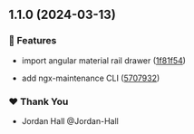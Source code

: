 ## 1.1.0 (2024-03-13)


### 🚀 Features

- import angular material rail drawer ([1f81f54](https://github.com/danielglejzner/ngx-maintenance/commit/1f81f54))

- add ngx-maintenance CLI ([5707932](https://github.com/danielglejzner/ngx-maintenance/commit/5707932))


### ❤️  Thank You

- Jordan Hall @Jordan-Hall